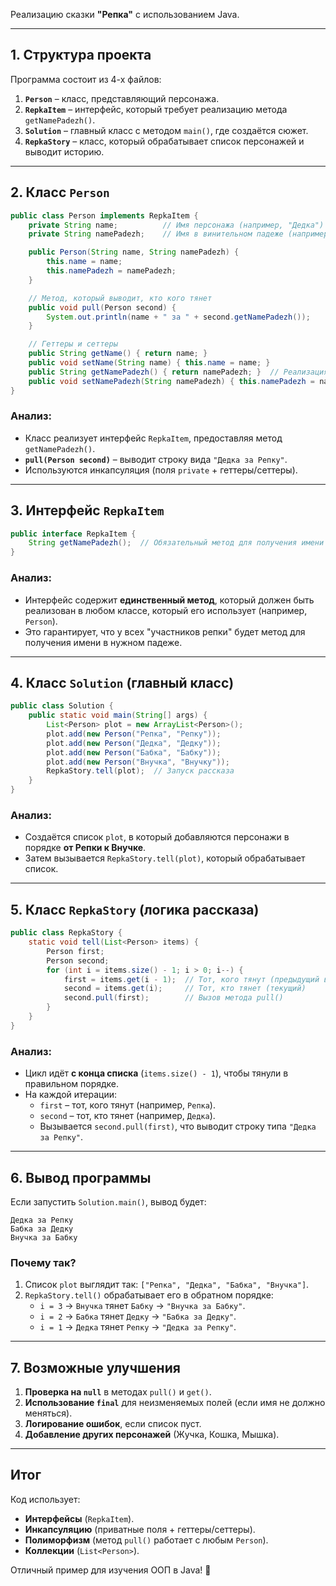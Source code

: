 Реализацию сказки **"Репка"** с использованием Java. 

---

## **1. Структура проекта**
Программа состоит из 4-х файлов:
1. **`Person`** – класс, представляющий персонажа.  
2. **`RepkaItem`** – интерфейс, который требует реализацию метода `getNamePadezh()`.  
3. **`Solution`** – главный класс с методом `main()`, где создаётся сюжет.  
4. **`RepkaStory`** – класс, который обрабатывает список персонажей и выводит историю.

---

## **2. Класс `Person`**
```java
public class Person implements RepkaItem {
    private String name;          // Имя персонажа (например, "Дедка")
    private String namePadezh;    // Имя в винительном падеже (например, "Дедку")

    public Person(String name, String namePadezh) {
        this.name = name;
        this.namePadezh = namePadezh;
    }

    // Метод, который выводит, кто кого тянет
    public void pull(Person second) {
        System.out.println(name + " за " + second.getNamePadezh());
    }

    // Геттеры и сеттеры
    public String getName() { return name; }
    public void setName(String name) { this.name = name; }
    public String getNamePadezh() { return namePadezh; }  // Реализация метода из RepkaItem
    public void setNamePadezh(String namePadezh) { this.namePadezh = namePadezh; }
}
```
### **Анализ:**
- Класс реализует интерфейс `RepkaItem`, предоставляя метод `getNamePadezh()`.  
- **`pull(Person second)`** – выводит строку вида `"Дедка за Репку"`.  
- Используются инкапсуляция (поля `private` + геттеры/сеттеры).  

---

## **3. Интерфейс `RepkaItem`**
```java
public interface RepkaItem {
    String getNamePadezh();  // Обязательный метод для получения имени в падеже
}
```
### **Анализ:**
- Интерфейс содержит **единственный метод**, который должен быть реализован в любом классе, который его использует (например, `Person`).  
- Это гарантирует, что у всех "участников репки" будет метод для получения имени в нужном падеже.  

---

## **4. Класс `Solution` (главный класс)**
```java
public class Solution {
    public static void main(String[] args) {
        List<Person> plot = new ArrayList<Person>();
        plot.add(new Person("Репка", "Репку"));
        plot.add(new Person("Дедка", "Дедку"));
        plot.add(new Person("Бабка", "Бабку"));
        plot.add(new Person("Внучка", "Внучку"));
        RepkaStory.tell(plot);  // Запуск рассказа
    }
}
```
### **Анализ:**
- Создаётся список `plot`, в который добавляются персонажи в порядке **от Репки к Внучке**.  
- Затем вызывается `RepkaStory.tell(plot)`, который обрабатывает список.  

---

## **5. Класс `RepkaStory` (логика рассказа)**
```java
public class RepkaStory {
    static void tell(List<Person> items) {
        Person first;
        Person second;
        for (int i = items.size() - 1; i > 0; i--) {
            first = items.get(i - 1);  // Тот, кого тянут (предыдущий в списке)
            second = items.get(i);     // Тот, кто тянет (текущий)
            second.pull(first);        // Вызов метода pull()
        }
    }
}
```
### **Анализ:**
- Цикл идёт **с конца списка** (`items.size() - 1`), чтобы тянули в правильном порядке.  
- На каждой итерации:
  - `first` – тот, кого тянут (например, `Репка`).  
  - `second` – тот, кто тянет (например, `Дедка`).  
  - Вызывается `second.pull(first)`, что выводит строку типа `"Дедка за Репку"`.  

---

## **6. Вывод программы**
Если запустить `Solution.main()`, вывод будет:
```
Дедка за Репку
Бабка за Дедку
Внучка за Бабку
```
### **Почему так?**
1. Список `plot` выглядит так: `["Репка", "Дедка", "Бабка", "Внучка"]`.  
2. `RepkaStory.tell()` обрабатывает его в обратном порядке:
   - `i = 3` → `Внучка` тянет `Бабку` → `"Внучка за Бабку"`.  
   - `i = 2` → `Бабка` тянет `Дедку` → `"Бабка за Дедку"`.  
   - `i = 1` → `Дедка` тянет `Репку` → `"Дедка за Репку"`.  

---

## **7. Возможные улучшения**
1. **Проверка на `null`** в методах `pull()` и `get()`.  
2. **Использование `final`** для неизменяемых полей (если имя не должно меняться).  
3. **Логирование ошибок**, если список пуст.  
4. **Добавление других персонажей** (Жучка, Кошка, Мышка).  

---

## **Итог**
Код использует:
- **Интерфейсы** (`RepkaItem`).  
- **Инкапсуляцию** (приватные поля + геттеры/сеттеры).  
- **Полиморфизм** (метод `pull()` работает с любым `Person`).  
- **Коллекции** (`List<Person>`).  

Отличный пример для изучения ООП в Java! 🚀
